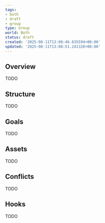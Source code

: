 ```yaml
---
tags:
- both
- draft
- group
type: Group
world: Both
status: draft
created: '2025-08-11T13:08:46.835594+00:00'
updated: '2025-08-11T13:08:51.241328+00:00'
---
```



## Overview

TODO
## Structure

TODO
## Goals

TODO
## Assets

TODO
## Conflicts

TODO
## Hooks

TODO
